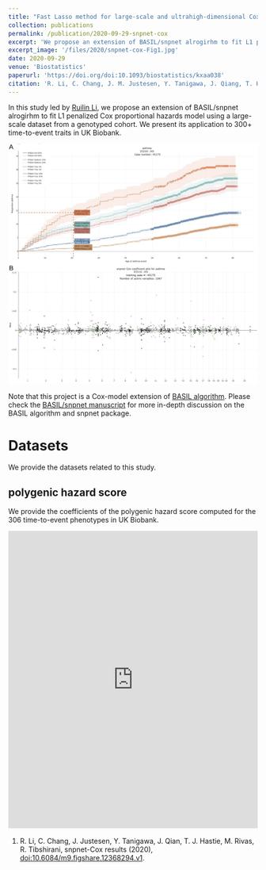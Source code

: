 ```yaml
---
title: "Fast Lasso method for large-scale and ultrahigh-dimensional Cox model with applications to UK Biobank"
collection: publications
permalink: /publication/2020-09-29-snpnet-cox
excerpt: 'We propose an extension of BASIL/snpnet alrogirhm to fit L1 penalized Cox proportional hazards model using a large-scale dataset from a genotyped cohort. We present its application to 300+ time-to-event traits in UK Biobank.'
excerpt_image: '/files/2020/snpnet-cox-Fig1.jpg'
date: 2020-09-29
venue: 'Biostatistics'
paperurl: 'https://doi.org/doi:10.1093/biostatistics/kxaa038'
citation: 'R. Li, C. Chang, J. M. Justesen, Y. Tanigawa, J. Qiang, T. Hastie, M. A. Rivas, R. Tibshirani, Fast Lasso method for large-scale and ultrahigh-dimensional Cox model with applications to UK Biobank. Biostatistics (2020).'
---
```


In this study led by [Ruilin Li](https://profiles.stanford.edu/ruilin-li), we propose an extension of BASIL/snpnet alrogirhm to fit L1 penalized Cox proportional hazards model using a large-scale dataset from a genotyped cohort. We present its application to 300+ time-to-event traits in UK Biobank.

![snpnet-cox figure 1](/files/2020/snpnet-cox-Fig1.jpg)

Note that this project is a Cox-model extension of [BASIL algorithm](/publication/preprint-2019-05-07-snpnet). Please check the [BASIL/snpnet manuscript](/publication/preprint-2019-05-07-snpnet) for more in-depth discussion on the BASIL algorithm and snpnet package.

# Datasets

We provide the datasets related to this study.

## polygenic hazard score

We provide the coefficients of the polygenic hazard score computed for the 306 time-to-event phenotypes in UK Biobank.

<iframe src="https://widgets.figshare.com/articles/12368294/embed?show_title=true" width="100%" height="600em" style="border:none;" allowfullscreen="true" frameborder="0"></iframe>

1. R. Li, C. Chang, J. Justesen, Y. Tanigawa, J. Qian, T. J. Hastie, M. Rivas, R. Tibshirani, snpnet-Cox results (2020), [doi:10.6084/m9.figshare.12368294.v1](https://doi.org/10.6084/m9.figshare.12368294.v1).
